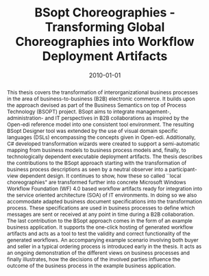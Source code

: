 ---
abstract: This thesis covers the transformation of interorganizational business processes
  in the area of business-to-business (B2B) electronic commerce. It builds upon the
  approach devised as part of the Business Semantics on top of Process Technology
  (BSOPT) project. BSopt aims to integrate management-, administration- and IT perspectives
  in B2B collaborations as inspired by the Open-edi reference model into one consistent
  tool environment. The resulting BSopt Designer tool was extended by the use of visual
  domain specific languages (DSLs) encompassing the concepts given in Open-edi. Additionally,
  C# developed transformation wizards were created to support a semi-automatic mapping
  from business models to business process models and, finally, to technologically
  dependent executable deployment artifacts. The thesis describes the contributions
  to the BSopt approach starting with the transformation of business process descriptions
  as seen by a neutral observer into a participant-view dependent design. It continues
  to show, how these so called ``local choreographies" are transformed further into
  concrete Microsoft Windows Workflow Foundation (WF) 4.0 based workflow artifacts
  ready for integration into the service oriented architecture (SOA) of IT environments.
  In doing so we also accommodate adapted business document specifications into the
  transformation process. These specifications are used in business processes to define
  which messages are sent or received at any point in time during a B2B collaboration.
  The last contribution to the BSopt approach comes in the form of an example business
  application. It supports the one-click hosting of generated workflow artifacts and
  acts as a tool to test the validity and correct functionality of the generated workflows.
  An accompanying example scenario involving both buyer and seller in a typical ordering
  process is introduced early in the thesis. It acts as an ongoing demonstration of
  the different views on business processes and finally illustrates, how the decisions
  of the involved parties influence the outcome of the business process in the example
  business application.
authors:
- Mario Topf
date: '2010-01-01'
featured: false
publication_types:
- '7'
publishDate: '2010-01-01'
title: BSopt Choreographies - Transforming Global Choreographies into Workflow Deployment
  Artifacts
url_pdf: http://publik.tuwien.ac.at/files/PubDat_189404.pdf
---
